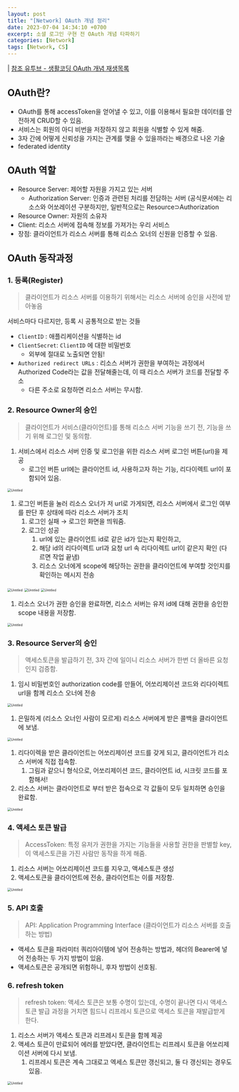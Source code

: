 ```yaml
---
layout: post
title: "[Network] OAuth 개념 정리"
date: 2023-07-04 14:34:10 +0700
excerpt: 소셜 로그인 구현 전 OAuth 개념 타파하기
categories: [Network]
tags: [Network, CS]
---
```


| [참조 유투브 - 생활코딩 OAuth 개념 재생목록](https://opentutorials.org/course/3405)

## OAuth란?

- OAuth를 통해 accessToken을 얻어낼 수 있고, 이를 이용해서 필요한 데이터를 안전하게 CRUD할 수 있음.
- 서비스는 회원의 아디 비번을 저장하지 않고 회원을 식별할 수 있게 해줌.
- 3자 간에 어떻게 신뢰성을 가지는 관계를 맺을 수 있을까라는 배경으로 나온 기술
- federated identity

## OAuth 역할

- Resource Server: 제어할 자원을 가지고 있는 서버
    - Authorization Server: 인증과 관련된 처리를 전담하는 서버
    (공식문서에는 리소스와 어쏘레이션 구분하지만, 일반적으로는 Resource⊃Authorization
- Resource Owner: 자원의 소유자
- Client: 리소스 서버에 접속해 정보를 가져가는 우리 서비스
- 장점: 클라이언트가 리소스 서버를 통해 리소스 오너의 신원을 인증할 수 있음.

## OAuth 동작과정

### 1. 등록(Register)

> 클라이언트가 리소스 서버를 이용하기 위해서는 리소스 서버에 승인을 사전에 받아놓음
>

서비스마다 다르지만, 등록 시 공통적으로 받는 것들

- `ClientID` : 애플리케이션을 식별하는  id
- `ClientSecret`: `ClientID` 에 대한 비밀번호
    - 외부에 절대로 노출되면 안됨!
- `Authorized redirect URLs` : 리소스 서버가 권한을 부여하는 과정에서 Authorized Code라는 값을 전달해줄는데, 이 때 리소스 서버가 코드를 전달할 주소
    - 다른 주소로 요청하면 리소스 서버는 무시함.

### 2. Resource Owner의 승인

> 클라이언트가 서비스(클라이언트)를 통해 리소스 서버 기능을 쓰기 전, 기능을 쓰기 위해 로그인 및 동의함.
>
1. 서비스에서 리소스 서버 인증 및 로그인을 위한 리소스 서버 로그인 버튼(url)을 제공
    - 로그인 버튼 url에는 클라이언트 id, 사용하고자 하는 기능, 리다이렉트 url이 포함되어 있음.

<img src="./2023-07-04-OAuth/Untitled.png" alt="Untitled" style="zoom:50%;" />

1. 로그인 버튼을 눌러 리소스 오너가 저 url로 가게되면, 리소스 서버에서 로그인 여부를 판단 후 상태에 따라 리소스 서버가 조치
    1. 로그인 실패 → 로그인 화면을 띄워줌.
    2. 로그인 성공
        1. url에 있는 클라이언트 id로 같은 id가 있는지 확인하고, 
        2. 해당 id의 리다이렉트 url과 요청 url 속 리다이렉트 url이 같은지 확인 (다르면 작업 끝냄)
        3. 리소스 오너에게 scope에 해당하는 권한을 클라이언트에 부여할 것인지를 확인하는 메시지 전송

<img src="2023-07-04-OAuth/Untitled%201.png" alt="Untitled" style="zoom:50%;" />

<img src="2023-07-04-OAuth/Untitled%202.png" alt="Untitled" style="zoom:50%;" />

<img src="2023-07-04-OAuth/Untitled%203.png" alt="Untitled" style="zoom:50%;" />

1. 리소스 오너가 권한 승인을 완료하면, 리소스 서버는 유저 id에 대해 권한을 승인한 scope 내용을 저장함.

<img src="2023-07-04-OAuth/Untitled%204.png" alt="Untitled" style="zoom:50%;" />

### 3. Resource Server의 승인

> 액세스토큰을 발급하기 전, 3자 간에 일이니 리소스 서버가 한번 더 올바른 요청인지 검증함.
>

1. 임시 비밀번호인 authorization code를 만들어, 어쏘리제이션 코드와 리다이렉트 url을 함께 리소스 오너에 전송

<img src="2023-07-04-OAuth/Untitled%205.png" alt="Untitled" style="zoom:50%;" />

1. 은밀하게 (리소스 오너인 사람이 모르게) 리소스 서버에게 받은 콜백을 클라이언트에 보냄.

<img src="2023-07-04-OAuth/Untitled%206.png" alt="Untitled" style="zoom:50%;" />

1. 리다이렉을 받은 클라이언트는 어쏘리제이션 코드를 갖게 되고, 클라이언트가 리소스 서버에 직접 접속함.
    1. 그림과 같으니 형식으로, 어쏘리제이션 코드, 클라이언트 id, 시크릿 코드를 포함해서!
2. 리소스 서버는 클라이언트로 부터 받은 접속으로 각 값들이 모두 일치하면 승인을 완료함.

<img src="2023-07-04-OAuth/Untitled%207.png" alt="Untitled" style="zoom:50%;" />

### 4. 액세스 토큰 발급

> AccessToken: 특정 유저가 권한을 가지는 기능들을 사용할 권한을 판별할 key, 이 액세스토큰을 가진 사람만 동작을 하게 해줌.
>
1. 리소스 서버는 어쏘리제이션 코드를 지우고, 액세스토큰 생성
2. 액세스토큰을 클라이언트에 전송, 클라이언트는 이를 저장함.

<img src="2023-07-04-OAuth/Untitled%208.png" alt="Untitled" style="zoom:50%;" />

### 5. API 호출

> API: Application Programming Interface (클라이언트가 리소스 서버를 호출하는 방법)
>
- 액세스 토큰을 파라미터 쿼리아이템에 넣어 전송하는 방법과, 헤더의 Bearer에 넣어 전송하는 두 가지 방법이 있음.
- 액세스토큰은 공개되면 위험하니, 후자 방법이 선호됨.

### 6. refresh token

> refresh token: 액세스 토큰은 보통 수명이 있는데, 수명이 끝나면 다시 액세스 토큰 발급 과정을 거치면 힘드니 리프레시 토큰으로 액세스 토큰을 재발급받게 한다.
>

1. 리소스 서버가 액세스 토큰과 리프레시 토큰을 함께 제공
2. 액세스 토큰이 만료되어 에러를 받았다면, 클라이언트는 리프레시 토큰을 어쏘리제이션 서버에 다시 보냄.
    1. 리프레시 토큰은 계속 그대로고 엑세스 토큰만 갱신되고, 둘 다 갱신되는 경우도 있음.

<img src="2023-07-04-OAuth/Untitled%209.png" alt="Untitled" style="zoom:50%;" />
